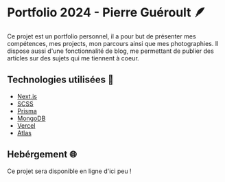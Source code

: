 # Portfolio 2024 - Pierre Guéroult 🪶

Ce projet est un portfolio personnel, il a pour but de présenter mes compétences, mes projects, mon parcours ainsi que mes photographies. Il dispose aussi d'une fonctionnalité de blog, me permettant de publier des articles sur des sujets qui me tiennent à coeur.

## Technologies utilisées 🧰

- [Next.js](https://nextjs.org/)
- [SCSS](https://sass-lang.com/)
- [Prisma](https://www.prisma.io/)
- [MongoDB](https://www.mongodb.com/)
- [Vercel](https://vercel.com/)
- [Atlas](https://www.mongodb.com/cloud/atlas)

## Hebérgement 🌐

Ce projet sera disponible en ligne d'ici peu !
